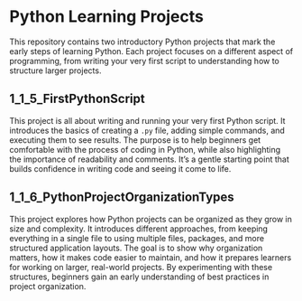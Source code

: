 # Python Learning Projects

This repository contains two introductory Python projects that mark the early steps of learning Python. Each project focuses on a different aspect of programming, from writing your very first script to understanding how to structure larger projects.

## 1_1_5_FirstPythonScript

This project is all about writing and running your very first Python script. It introduces the basics of creating a `.py` file, adding simple commands, and executing them to see results. The purpose is to help beginners get comfortable with the process of coding in Python, while also highlighting the importance of readability and comments. It’s a gentle starting point that builds confidence in writing code and seeing it come to life.

## 1_1_6_PythonProjectOrganizationTypes

This project explores how Python projects can be organized as they grow in size and complexity. It introduces different approaches, from keeping everything in a single file to using multiple files, packages, and more structured application layouts. The goal is to show why organization matters, how it makes code easier to maintain, and how it prepares learners for working on larger, real-world projects. By experimenting with these structures, beginners gain an early understanding of best practices in project organization.